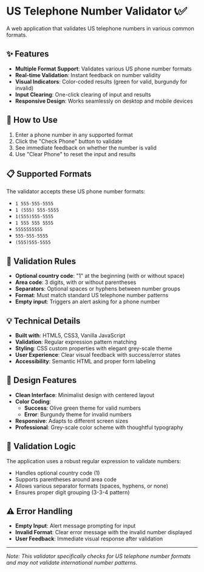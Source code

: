 # US Telephone Number Validator 📞✅

A web application that validates US telephone numbers in various common formats.

## ✨ Features

- **Multiple Format Support**: Validates various US phone number formats
- **Real-time Validation**: Instant feedback on number validity
- **Visual Indicators**: Color-coded results (green for valid, burgundy for invalid)
- **Input Clearing**: One-click clearing of input and results
- **Responsive Design**: Works seamlessly on desktop and mobile devices

## 🚀 How to Use

1. Enter a phone number in any supported format
2. Click the "Check Phone" button to validate
3. See immediate feedback on whether the number is valid
4. Use "Clear Phone" to reset the input and results

## 📋 Supported Formats

The validator accepts these US phone number formats:

- `1 555-555-5555`
- `1 (555) 555-5555`
- `1(555)555-5555`
- `1 555 555 5555`
- `5555555555`
- `555-555-5555`
- `(555)555-5555`

## 🎯 Validation Rules

- **Optional country code**: "1" at the beginning (with or without space)
- **Area code**: 3 digits, with or without parentheses
- **Separators**: Optional spaces or hyphens between number groups
- **Format**: Must match standard US telephone number patterns
- **Empty input**: Triggers an alert asking for a phone number

## 💡 Technical Details

- **Built with**: HTML5, CSS3, Vanilla JavaScript
- **Validation**: Regular expression pattern matching
- **Styling**: CSS custom properties with elegant grey-scale theme
- **User Experience**: Clear visual feedback with success/error states
- **Accessibility**: Semantic HTML and proper form labeling

## 🎨 Design Features

- **Clean Interface**: Minimalist design with centered layout
- **Color Coding**:
    - **Success**: Olive green theme for valid numbers
    - **Error**: Burgundy theme for invalid numbers
- **Responsive**: Adapts to different screen sizes
- **Professional**: Grey-scale color scheme with thoughtful typography

## 🔧 Validation Logic

The application uses a robust regular expression to validate numbers:
- Handles optional country code (1)
- Supports parentheses around area code
- Allows various separator formats (spaces, hyphens, or none)
- Ensures proper digit grouping (3-3-4 pattern)

## ⚠️ Error Handling

- **Empty Input**: Alert message prompting for input
- **Invalid Format**: Clear error message with the invalid number displayed
- **User Feedback**: Immediate visual response after validation

---

*Note: This validator specifically checks for US telephone number formats and may not validate international number patterns.*